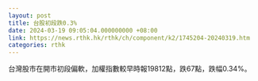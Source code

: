 ```yaml
---
layout: post
title: 台股初段跌0.3%
date: 2024-03-19 09:05:04.000000000 +08:00
link: https://news.rthk.hk/rthk/ch/component/k2/1745204-20240319.htm
categories: rthk
---
```


台灣股市在開市初段偏軟，加權指數較早時報19812點，跌67點，跌幅0.34%。
